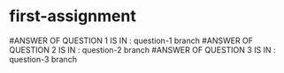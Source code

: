 # first-assignment
 
 #ANSWER OF QUESTION 1 IS IN : question-1 branch
  #ANSWER OF QUESTION 2 IS IN : question-2 branch
   #ANSWER OF QUESTION 3 IS IN : question-3 branch
